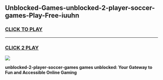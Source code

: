 
## Unblocked-Games-unblocked-2-player-soccer-games-Play-Free-iuuhn
<h3>
<a href="https://premium76.site?title=unblocked-2-player-soccer-games&ref=23A">CLICK TO PLAY</a></h3>
<hr>

<h3>
<a href="https://premium76.site?title=unblocked-2-player-soccer-games&ref=23A">CLICK 2 PLAY</a>
  
</h3>

<a href="https://premium76.site?title=unblocked-2-player-soccer-games&ref=23A"><img src="https://clearcache.store/games.png"></a>


**unblocked-2-player-soccer-games games unblocked: Your Gateway to Fun and Accessible Online Gaming**
